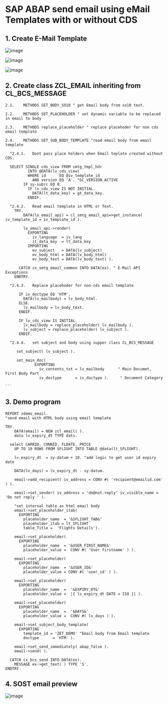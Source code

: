 # SAP ABAP send email using eMail Templates with or without CDS
##  1.	Create E-Mail Template
  ![image](https://user-images.githubusercontent.com/28149363/147467514-c82fdba0-99b3-40f8-b760-3dd5b9f33173.png)

  ![image](https://user-images.githubusercontent.com/28149363/147462388-06d0f6af-719b-4743-a4c4-69bdbc3ae2a2.png)

  ![image](https://user-images.githubusercontent.com/28149363/147462415-02dc8b41-8c63-44ba-a7f1-70e0a8f6e6fb.png)


##  2.	Create class ZCL_EMAIL inheriting from CL_BCS_MESSAGE  

    2.1.	METHODS SET_BODY_SO10 " get Email body from so10 text.

    2.2.	METHODS SET_PLACEHOLDER " set dynamic variable to be replaced in email to body

    2.3.	METHODS replace_placeholder " replace placehoder for non cds email template

    2.4.	METHODS SET_SUB_BODY_TEMPLATE "read email body from email template

      "2.4.1.	Dont pass place holders when Email teplate created without CDS.

      SELECT SINGLE cds_view FROM smtg_tmpl_hdr
              INTO @DATA(lv_cds_view)
              WHERE id      EQ @iv_template_id
                AND version EQ 'A'. "GC_VERSION_ACTIVE
            IF sy-subrc EQ 0.
              IF lv_cds_view IS NOT INITIAL.
                DATA(lt_data_key) = gt_data_key.
              ENDIF.

      "2.4.2.	Read email template in HTML or Text.
        TRY.
            DATA(lo_email_api) = cl_smtg_email_api=>get_instance( iv_template_id = iv_template_id ).

            lo_email_api->render(
              EXPORTING
                iv_language  = iv_lang
                it_data_key  = lt_data_key
              IMPORTING
                ev_subject   = DATA(lv_subject)
                ev_body_html = DATA(lv_body_html)
                ev_body_text = DATA(lv_body_text) ).

          CATCH cx_smtg_email_common INTO DATA(ex). " E-Mail API Exceptions
        ENDTRY. 

      "2.4.3.	Replace placehoder for non-cds email template

          IF iv_doctype EQ 'HTM'.
            DATA(lv_mailbody) = lv_body_html.
          ELSE.
            lv_mailbody = lv_body_text.
          ENDIF.

          IF lv_cds_view IS INITIAL.
            lv_mailbody = replace_placeholder( lv_mailbody ).
            lv_subject = replace_placeholder( lv_subject ).
          ENDIF.

      "2.4.4.	set subject and body using supper class CL_BCS_MESSAGE 

         set_subject( lv_subject ).
         
         set_main_doc(
                 EXPORTING
                   iv_contents_txt = lv_mailbody      " Main Documet, First Body Part
                   iv_doctype      = iv_doctype ).     " Document Category

    ```

##  3.	Demo program  

```
REPORT zdemo_email.
"send email with HTML body using email template

TRY.
    DATA(email) = NEW zcl_email( ).
    data lv_expiry_dt TYPE dats.

  select CARRID, CONNID, FLDATE, PRICE
    UP TO 10 ROWS FROM SFLIGHT INTO TABLE @data(lt_SFLIGHT).

    lv_expiry_dt  = sy-datum + 10. "add logic to get user id expiry date

    DATA(lv_days) = lv_expiry_dt - sy-datum.

    email->add_recipient( iv_address = CONV #( 'recipient@emailid.com' ) ).

    email->set_sender( iv_address = 'do@not.reply' iv_visible_name = 'Do not reply ' ).

    "set internal table as html email body 
    email->set_placeholder_itab(
      EXPORTING
        placeholder_name  = '&SFLIGHT_TAB&'
        placeholder_itab = lt_SFLIGHT
        table_Title =  'Flights Details').

    email->set_placeholder(
      EXPORTING
        placeholder_name  = '&USER_FIRST_NAME&'
        placeholder_value =  CONV #( 'User firstname' ) ).

    email->set_placeholder(
      EXPORTING
        placeholder_name  = '&USER_ID&'
        placeholder_value = CONV #( 'user_id' ) ).

    email->set_placeholder(
      EXPORTING
        placeholder_name  =  '&EXPIRY_DT&'
        placeholder_value =  |{ lv_expiry_dt DATE = ISO }| ).

    email->set_placeholder(
      EXPORTING
        placeholder_name  =  '&DAYS&'
        placeholder_value =  CONV #( lv_days ) ).

    email->set_subject_body_template(
      EXPORTING
        template_id = 'ZET_DEMO' "Email body from Email template
        doctype      = 'HTM' ).

    email->set_send_immediately( abap_false ).
    email->send( ).

  CATCH cx_bcs_send INTO DATA(ex).
    MESSAGE ex->get_text( ) TYPE 'S'.
ENDTRY.
```

##  4.	SOST email preview
![image](https://user-images.githubusercontent.com/28149363/171145225-c1ecec38-1c57-4a1a-97c5-f7eb6e3ea58f.png)

